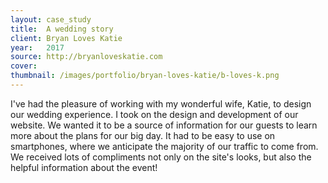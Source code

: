 ```yaml
---
layout: case_study
title:  A wedding story
client: Bryan Loves Katie
year:   2017
source: http://bryanloveskatie.com
cover: 
thumbnail: /images/portfolio/bryan-loves-katie/b-loves-k.png
---
```

I've had the pleasure of working with my wonderful wife, Katie, to design our wedding experience. I took on the design and development of our website. We wanted it to be a source of information for our guests to learn more about the plans for our big day. It had to be easy to use on smartphones, where we anticipate the majority of our traffic to come from. We received lots of compliments not only on the site's looks, but also the helpful information about the event!